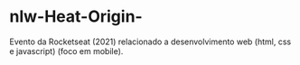 # nlw-Heat-Origin-

Evento da Rocketseat (2021) relacionado a desenvolvimento web (html, css e javascript) (foco em mobile).
